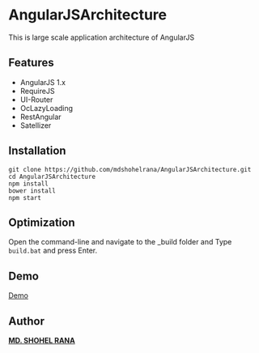 # AngularJSArchitecture
This is large scale application architecture of AngularJS

## Features
- AngularJS 1.x
- RequireJS
- UI-Router
- OcLazyLoading
- RestAngular
- Satellizer

## Installation
```
git clone https://github.com/mdshohelrana/AngularJSArchitecture.git
cd AngularJSArchitecture
npm install
bower install
npm start
```

## Optimization
Open the command-line and navigate to the _build folder and Type ```build.bat``` and press Enter. 

## Demo
[Demo](https://foodmeandyou.herokuapp.com)

## Author
**[MD. SHOHEL RANA](https://github.com/mdshohelrana/aboutme)**
